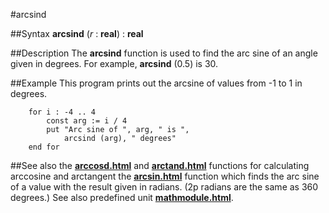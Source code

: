 
#arcsind

##Syntax
**arcsind** (_r_ : **real**) : **real**



##Description
The **arcsind** function is used to find the arc sine of an angle given in degrees. For example, **arcsind** (0.5) is 30.



##Example
This program prints out the arcsine of values from -1 to 1 in degrees.


        for i : -4 .. 4
            const arg := i / 4
            put "Arc sine of ", arg, " is ",
                arcsind (arg), " degrees"
        end for
##See also
the **[arccosd.html](arccosd)** and **[arctand.html](arctand)** functions for calculating arccosine and arctangent
the **[arcsin.html](arcsin)** function which finds the arc sine of a value with the result given in radians. (2p radians are the same as 360 degrees.)
See also predefined unit **[mathmodule.html](Math)**.


